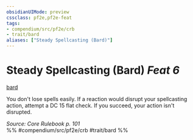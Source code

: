 ```yaml
---
obsidianUIMode: preview
cssclass: pf2e,pf2e-feat
tags:
- compendium/src/pf2e/crb
- trait/bard
aliases: ["Steady Spellcasting (Bard)"]
---
```

# Steady Spellcasting (Bard)  *Feat 6*  
[bard](../../rules/traits/bard.md)  


You don't lose spells easily. If a reaction would disrupt your spellcasting action, attempt a DC 15 flat check. If you succeed, your action isn't disrupted.

*Source: Core Rulebook p. 101*  
%% #compendium/src/pf2e/crb #trait/bard %%